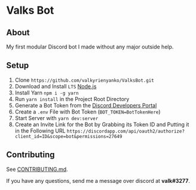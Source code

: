 # Valks Bot
## About
My first modular Discord bot I made without any major outside help.

## Setup
1. Clone `https://github.com/valkyrienyanko/ValksBot.git`
2. Download and Install `LTS` [Node.js](https://nodejs.org/en/)
3. Install Yarn `npm i -g yarn`
4. Run `yarn install` in the Project Root Directory
5. Generate a Bot Token from the [Discord Developers Portal](https://discordapp.com/developers/applications/)
6. Create a `.env` File with Bot Token (`BOT_TOKEN=BotTokenHere`)
7. Start Server with `yarn dev:server`
8. Create an Invite Link for the Bot by Grabbing its Token ID and Putting it in the Following URL `https://discordapp.com/api/oauth2/authorize?client_id=ID&scope=bot&permissions=27649`

## Contributing
See [CONTRIBUTING.md](https://github.com/valkyrienyanko/ValksBot/blob/master/.github/CONTRIBUTING.md).

If you have any questions, send me a message over discord at **valk#3277**.
